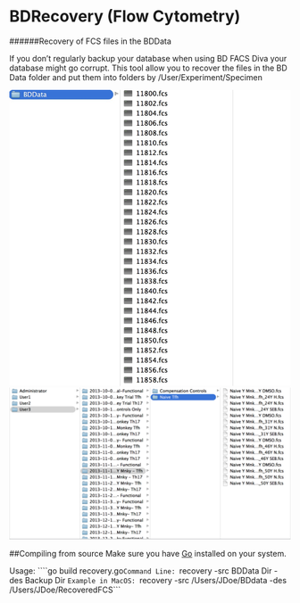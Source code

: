 # BDRecovery (Flow Cytometry)
######Recovery of FCS files in the BDData

If you don’t regularly backup your database
when using BD FACS Diva your database might go 
corrupt.  This tool allow you  to recover the files
in the BD Data folder and put them into folders by
/User/Experiment/Specimen 

![Before Recovery](./img/before.jpg)
![After Recovery](./img/after.jpg)


##Compiling from source
Make sure you have [Go](golang.org) installed on your system.

Usage:  ````go build recovery.go```
Command Line:  ```recovery -src BDData Dir -des Backup Dir ```
Example in MacOS:  ```recovery -src /Users/JDoe/BDdata -des /Users/JDoe/RecoveredFCS```
